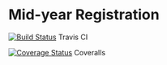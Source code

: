 # Mid-year Registration

[![Build Status](https://travis-ci.org/Team-Brogrammers/MidYearRegistration.png?branch=master)](https://travis-ci.org/Team-Brogrammers/MidYearRegistration) Travis CI

[![Coverage Status](https://coveralls.io/repos/github/Team-Brogrammers/MidYearRegistration/badge.svg)](https://coveralls.io/github/Team-Brogrammers/MidYearRegistration) Coveralls
